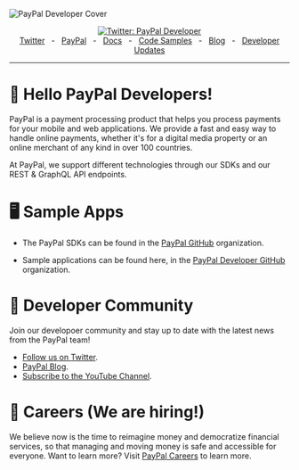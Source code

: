 ![PayPal Developer Cover](https://github.com/paypaldev/.github/blob/main/pp-cover.png)
<div align="center">
  <a href="https://twitter.com/paypaldev" target="_blank">
    <img alt="Twitter: PayPal Developer" src="https://img.shields.io/twitter/follow/paypaldev?style=social" />
  </a>
  <br />
  <a href="https://twitter.com/paypaldev" target="_blank">Twitter</a>
    <span>&nbsp;&nbsp;-&nbsp;&nbsp;</span>
  <a href="https://www.paypal.com/us/home" target="_blank">PayPal</a>
    <span>&nbsp;&nbsp;-&nbsp;&nbsp;</span>
  <a href="https://developer.paypal.com/home" target="_blank">Docs</a>
    <span>&nbsp;&nbsp;-&nbsp;&nbsp;</span>
  <a href="https://github.com/paypaldev" target="_blank">Code Samples</a>
    <span>&nbsp;&nbsp;-&nbsp;&nbsp;</span>
  <a href="https://dev.to/paypaldeveloper" target="_blank">Blog</a>
   <span>&nbsp;&nbsp;-&nbsp;&nbsp;</span>
  <a href="https://dev.to/paypaldeveloper/developer-updates-april-edition-26kb" target="_blank">Developer Updates</a>
  <br />
  <hr />
</div>

# 👋 Hello PayPal Developers!

PayPal is a payment processing product that helps you process payments for your mobile and web applications. We provide a fast and easy way to handle online payments, whether it's for a digital media property or an online merchant of any kind in over 100 countries.

At PayPal, we support different technologies through our SDKs and our REST & GraphQL API endpoints.

# 🖥️ Sample Apps

- The PayPal SDKs can be found in the [PayPal GitHub](https://github.com/paypal) organization.

- Sample applications can be found here, in the [PayPal Developer GitHub](https://github.com/paypaldev) organization.

# 🤠 Developer Community

Join our developoer community and stay up to date with the latest news from the PayPal team!

- [Follow us on Twitter](https://twitter.com/paypaldev).
- [PayPal Blog](https://dev.to/paypaldeveloper).
- [Subscribe to the YouTube Channel](https://www.youtube.com/channel/UCvNxReTAQudFN4RQth9r_6A/videos).

# 💼 Careers (We are hiring!)

We believe now is the time to reimagine money and democratize financial services, so that managing and moving money is safe and accessible for everyone. Want to learn more? Visit [PayPal Careers](https://careers.pypl.com/home/) to learn more.

